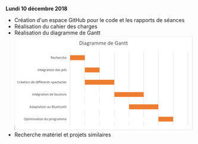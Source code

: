 <strong>Lundi 10 décembre 2018</strong>
<ul>
  <li>Création d'un espace GitHub pour le code et les rapports de séances</li>
  <li>Réalisation du cahier des charges</li>
  <li>Réalisation du diagramme de Gantt<img src="https://github.com/NalyJ/Fountain-Arduino/blob/master/Diagramme%20de%20Gantt.jpg" alt="diagramme de Gantt" /></li>
  <li>Recherche matériel et projets similaires</li>
</ul>
